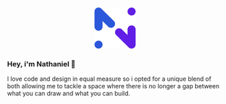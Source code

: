 <p align="center">
    <img src="https://raw.githubusercontent.com/nblackburn/nblackburn/master/assets/logo.svg" width="96" height="96" alt="Logo"/>
</p>

### Hey, i'm Nathaniel 👋

I love code and design in equal measure so i opted for a unique blend of both allowing me to tackle a space where there is no longer a gap between what you can draw and what you can build.